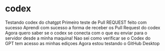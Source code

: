 # codex
Testando codex do chatgpt
Primeiro teste de Pull REQUEST feito com sucesso
Aprendi com sucesso a forma de receber os Pull Request do codex
Agora quero saber se o codex se conecta com o que eu enviar para o servidor desde a minha maquina!
Nao sei como verificar se o Codex do GPT tem acesso as minhas ediçoes
Agora estou testando o GitHub Desktop